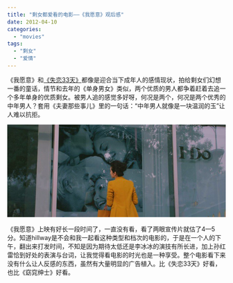 ```yaml
---
title: "剩女都爱看的电影——《我愿意》观后感"
date: 2012-04-10
categories: 
  - "movies"
tags: 
  - "剩女"
  - "爱情"
---
```


《我愿意》和[《失恋33天》](http://www.jfsay.com/archives/439.html "失恋33天")都像是迎合当下成年人的感情现状，拍给剩女们幻想一番的童话，情节和去年的《单身男女》类似，两个优质的男人都争着赶着去追一个多年单身的优质剩女。被男人追的感觉多好呀，何况是两个，何况是两个优秀的中年男人？套用《夫妻那些事儿》里的一句话：“中年男人就像是一块温润的玉”让人难以抗拒。

![我愿意](images/6917863454_604e318f27_z.jpg)

《我愿意》上映有好长一段时间了，一直没有看，看了两眼宣传片就估了4—5分。知道hillway是不会和我一起看这种类型和档次的电影的，于是在一个人的下午，翻出来打发时间，不知是因为期待太低还是李冰冰的演技有所长进，加上孙红雷恰到好处的表演与台词，让我觉得看电影的时光也是一种享受。整个电影看下来没有什么让人反感的东西，虽然有大量明显的广告植入。比《失恋33天》好看，也比《窈窕绅士》好看。
